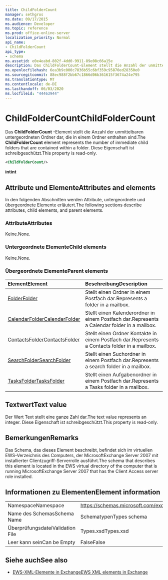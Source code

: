 ```yaml
---
title: ChildFolderCount
manager: sethgros
ms.date: 09/17/2015
ms.audience: Developer
ms.topic: reference
ms.prod: office-online-server
localization_priority: Normal
api_name:
- ChildFolderCount
api_type:
- schema
ms.assetid: e0e4eabd-802f-4dd0-9911-89e08c66a15e
description: Das ChildFolderCount-Element stellt die Anzahl der unmittelbaren untergeordneten Ordner dar, die in einem Ordner enthalten sind. Diese Eigenschaft ist schreibgeschützt.
ms.openlocfilehash: 6ea3b9c000c7836b55c6bf359c95870ed28350e0
ms.sourcegitcommit: 88ec988f2bb67c1866d06b361615f3674a24e795
ms.translationtype: MT
ms.contentlocale: de-DE
ms.lasthandoff: 06/03/2020
ms.locfileid: "44463944"
---
```

# <a name="childfoldercount"></a><span data-ttu-id="ab33d-104">ChildFolderCount</span><span class="sxs-lookup"><span data-stu-id="ab33d-104">ChildFolderCount</span></span>

<span data-ttu-id="ab33d-105">Das **ChildFolderCount** -Element stellt die Anzahl der unmittelbaren untergeordneten Ordner dar, die in einem Ordner enthalten sind.</span><span class="sxs-lookup"><span data-stu-id="ab33d-105">The **ChildFolderCount** element represents the number of immediate child folders that are contained within a folder.</span></span> <span data-ttu-id="ab33d-106">Diese Eigenschaft ist schreibgeschützt.</span><span class="sxs-lookup"><span data-stu-id="ab33d-106">This property is read-only.</span></span> 
  
```xml
<ChildFolderCount/>
```

 <span data-ttu-id="ab33d-107">**int**</span><span class="sxs-lookup"><span data-stu-id="ab33d-107">**int**</span></span>
## <a name="attributes-and-elements"></a><span data-ttu-id="ab33d-108">Attribute und Elemente</span><span class="sxs-lookup"><span data-stu-id="ab33d-108">Attributes and elements</span></span>

<span data-ttu-id="ab33d-109">In den folgenden Abschnitten werden Attribute, untergeordnete und übergeordnete Elemente erläutert.</span><span class="sxs-lookup"><span data-stu-id="ab33d-109">The following sections describe attributes, child elements, and parent elements.</span></span>
  
### <a name="attributes"></a><span data-ttu-id="ab33d-110">Attribute</span><span class="sxs-lookup"><span data-stu-id="ab33d-110">Attributes</span></span>

<span data-ttu-id="ab33d-111">Keine.</span><span class="sxs-lookup"><span data-stu-id="ab33d-111">None.</span></span>
  
### <a name="child-elements"></a><span data-ttu-id="ab33d-112">Untergeordnete Elemente</span><span class="sxs-lookup"><span data-stu-id="ab33d-112">Child elements</span></span>

<span data-ttu-id="ab33d-113">Keine.</span><span class="sxs-lookup"><span data-stu-id="ab33d-113">None.</span></span>
  
### <a name="parent-elements"></a><span data-ttu-id="ab33d-114">Übergeordnete Elemente</span><span class="sxs-lookup"><span data-stu-id="ab33d-114">Parent elements</span></span>

|<span data-ttu-id="ab33d-115">**Element**</span><span class="sxs-lookup"><span data-stu-id="ab33d-115">**Element**</span></span>|<span data-ttu-id="ab33d-116">**Beschreibung**</span><span class="sxs-lookup"><span data-stu-id="ab33d-116">**Description**</span></span>|
|:-----|:-----|
|[<span data-ttu-id="ab33d-117">Folder</span><span class="sxs-lookup"><span data-stu-id="ab33d-117">Folder</span></span>](folder.md) <br/> |<span data-ttu-id="ab33d-118">Stellt einen Ordner in einem Postfach dar.</span><span class="sxs-lookup"><span data-stu-id="ab33d-118">Represents a folder in a mailbox.</span></span>  <br/> |
|[<span data-ttu-id="ab33d-119">CalendarFolder</span><span class="sxs-lookup"><span data-stu-id="ab33d-119">CalendarFolder</span></span>](calendarfolder.md) <br/> |<span data-ttu-id="ab33d-120">Stellt einen Kalenderordner in einem Postfach dar.</span><span class="sxs-lookup"><span data-stu-id="ab33d-120">Represents a Calendar folder in a mailbox.</span></span>  <br/> |
|[<span data-ttu-id="ab33d-121">ContactsFolder</span><span class="sxs-lookup"><span data-stu-id="ab33d-121">ContactsFolder</span></span>](contactsfolder.md) <br/> |<span data-ttu-id="ab33d-122">Stellt einen Ordner Kontakte in einem Postfach dar.</span><span class="sxs-lookup"><span data-stu-id="ab33d-122">Represents a Contacts folder in a mailbox.</span></span>  <br/> |
|[<span data-ttu-id="ab33d-123">SearchFolder</span><span class="sxs-lookup"><span data-stu-id="ab33d-123">SearchFolder</span></span>](searchfolder.md) <br/> |<span data-ttu-id="ab33d-124">Stellt einen Suchordner in einem Postfach dar.</span><span class="sxs-lookup"><span data-stu-id="ab33d-124">Represents a search folder in a mailbox.</span></span>  <br/> |
|[<span data-ttu-id="ab33d-125">TasksFolder</span><span class="sxs-lookup"><span data-stu-id="ab33d-125">TasksFolder</span></span>](tasksfolder.md) <br/> |<span data-ttu-id="ab33d-126">Stellt einen Aufgabenordner in einem Postfach dar.</span><span class="sxs-lookup"><span data-stu-id="ab33d-126">Represents a Tasks folder in a mailbox.</span></span>  <br/> |
   
## <a name="text-value"></a><span data-ttu-id="ab33d-127">Textwert</span><span class="sxs-lookup"><span data-stu-id="ab33d-127">Text value</span></span>

<span data-ttu-id="ab33d-128">Der Wert Text stellt eine ganze Zahl dar.</span><span class="sxs-lookup"><span data-stu-id="ab33d-128">The text value represents an integer.</span></span> <span data-ttu-id="ab33d-129">Diese Eigenschaft ist schreibgeschützt.</span><span class="sxs-lookup"><span data-stu-id="ab33d-129">This property is read-only.</span></span>
  
## <a name="remarks"></a><span data-ttu-id="ab33d-130">Bemerkungen</span><span class="sxs-lookup"><span data-stu-id="ab33d-130">Remarks</span></span>

<span data-ttu-id="ab33d-131">Das Schema, das dieses Element beschreibt, befindet sich im virtuellen EWS-Verzeichnis des Computers, der MicrosoftExchange Server 2007 mit installierter Clientzugriff-Serverrolle ausführt.</span><span class="sxs-lookup"><span data-stu-id="ab33d-131">The schema that describes this element is located in the EWS virtual directory of the computer that is running MicrosoftExchange Server 2007 that has the Client Access server role installed.</span></span>
  
## <a name="element-information"></a><span data-ttu-id="ab33d-132">Informationen zu Elementen</span><span class="sxs-lookup"><span data-stu-id="ab33d-132">Element information</span></span>

|||
|:-----|:-----|
|<span data-ttu-id="ab33d-133">Namespace</span><span class="sxs-lookup"><span data-stu-id="ab33d-133">Namespace</span></span>  <br/> |https://schemas.microsoft.com/exchange/services/2006/types  <br/> |
|<span data-ttu-id="ab33d-134">Name des Schemas</span><span class="sxs-lookup"><span data-stu-id="ab33d-134">Schema Name</span></span>  <br/> |<span data-ttu-id="ab33d-135">Schematypen</span><span class="sxs-lookup"><span data-stu-id="ab33d-135">Types schema</span></span>  <br/> |
|<span data-ttu-id="ab33d-136">Überprüfungsdatei</span><span class="sxs-lookup"><span data-stu-id="ab33d-136">Validation File</span></span>  <br/> |<span data-ttu-id="ab33d-137">Types.xsd</span><span class="sxs-lookup"><span data-stu-id="ab33d-137">Types.xsd</span></span>  <br/> |
|<span data-ttu-id="ab33d-138">Leer kann sein</span><span class="sxs-lookup"><span data-stu-id="ab33d-138">Can be Empty</span></span>  <br/> |<span data-ttu-id="ab33d-139">False</span><span class="sxs-lookup"><span data-stu-id="ab33d-139">False</span></span>  <br/> |
   
## <a name="see-also"></a><span data-ttu-id="ab33d-140">Siehe auch</span><span class="sxs-lookup"><span data-stu-id="ab33d-140">See also</span></span>



- [<span data-ttu-id="ab33d-141">EWS-XML-Elemente in Exchange</span><span class="sxs-lookup"><span data-stu-id="ab33d-141">EWS XML elements in Exchange</span></span>](ews-xml-elements-in-exchange.md)

